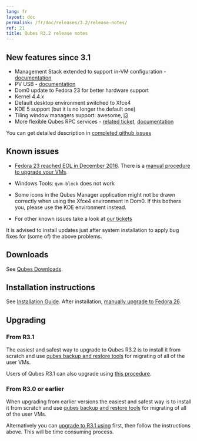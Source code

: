```yaml
---
lang: fr
layout: doc
permalink: /fr/doc/releases/3.2/release-notes/
ref: 21
title: Qubes R3.2 release notes
---
```


## New features since 3.1
<a id="new-features-since-31"></a>

* Management Stack extended to support in-VM configuration - [documentation](/fr/doc/salt/)
* PV USB - [documentation](/fr/doc/usb/)
* Dom0 update to Fedora 23 for better hardware support
* Kernel 4.4.x
* Default desktop environment switched to Xfce4
* KDE 5 support (but it is no longer the default one)
* Tiling window managers support: awesome, [i3](/fr/doc/i3/)
* More flexible Qubes RPC services - [related ticket](https://github.com/QubesOS/qubes-issues/issues/1876), [documentation](/fr/doc/qrexec/#service-policies-with-arguments)

You can get detailed description in [completed github issues](https://github.com/QubesOS/qubes-issues/issues?q=is%3Aissue+sort%3Aupdated-desc+milestone%3A%22Release+3.2%22+label%3Arelease-notes+is%3Aclosed)

## Known issues
<a id="known-issues"></a>

* [Fedora 23 reached EOL in December 2016](https://fedoraproject.org/wiki/End_of_life). There is a [manual procedure to upgrade your VMs](/news/2018/01/06/fedora-26-upgrade/).

* Windows Tools: `qvm-block` does not work

* Some icons in the Qubes Manager application might not be drawn correctly when using the Xfce4 environment in Dom0. If this bothers you, please use the KDE environment instead.

* For other known issues take a look at [our tickets](https://github.com/QubesOS/qubes-issues/issues?q=is%3Aopen+is%3Aissue+milestone%3A%22Release+3.2%22+label%3Abug)

It is advised to install updates just after system installation to apply bug fixes for (some of) the above problems.

## Downloads
<a id="downloads"></a>

See [Qubes Downloads](/fr/downloads/).

## Installation instructions
<a id="installation-instructions"></a>

See [Installation Guide](/fr/doc/installation-guide/).
After installation, [manually upgrade to Fedora 26](/news/2018/01/06/fedora-26-upgrade/).

## Upgrading
<a id="upgrading"></a>

### From R3.1
<a id="from-r31"></a>

The easiest and safest way to upgrade to Qubes R3.2 is to install it from
scratch and use [qubes backup and restore tools](/fr/doc/backup-restore/) for
migrating of all of the user VMs.

Users of Qubes R3.1 can also upgrade using [this
procedure](/fr/doc/upgrade-to-r3.2/).

### From R3.0 or earlier
<a id="from-r30-or-earlier"></a>

When upgrading from earlier versions the easiest and safest way is to install
it from scratch and use [qubes backup and restore tools](/fr/doc/backup-restore/)
for migrating of all of the user VMs.

Alternatively you can [upgrade to R3.1 using](/fr/doc/releases/3.1/release-notes/#upgrading) first, then follow
the instructions above. This will be time consuming process.